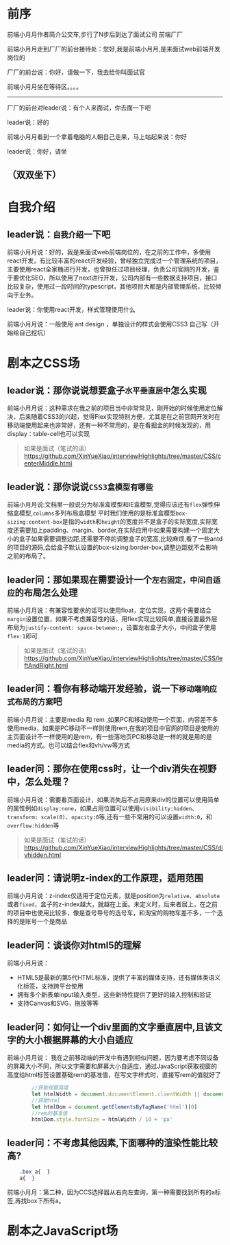 #   前序
前端小月月作者简介公交车,步行了N步后到达了面试公司  前端厂厂

前端小月月走到厂厂的前台接待处：您好,我是前端小月月,是来面试web前端开发岗位的

厂厂的前台说：你好，请做一下，我去给你叫面试官

前端小月月坐在等待区。。。。

------------


厂厂的前台对leader说：有个人来面试，你去面一下吧

leader说：好的

前端小月月看到一个拿着电脑的人朝自己走来，马上站起来说：你好

leader说：你好，请坐

（双双坐下）
------------
# 自我介绍
## leader说：`自我介绍`一下吧

前端小月月说：好的，我是来面试web前端岗位的，在之前的工作中，多使用react开发，有比较丰富的react开发经验，曾经独立完成过一个管理系统的项目，主要使用react全家桶进行开发，也曾担任过项目经理，负责公司官网的开发，鉴于要优化SEO，所以使用了next进行开发，公司内部有一些数据支持项目，接口比较复杂，使用过一段时间的typescript，其他项目大都是内部管理系统，比较倾向于业务。

leader说：你使用react开发，样式管理使用什么

前端小月月说：一般使用 ant design ，单独设计的样式会使用CSS3 自己写（开始给自己挖坑）
# 剧本之CSS场
## leader说：那你说说想要盒子`水平垂直居中`怎么实现

前端小月月说：这种需求在我之前的项目当中非常常见，刚开始的时候使用定位解决，后来随着CSS3的兴起，觉得Flex实现特别方便，尤其是在之前官网开发时在移动端使用起来也非常好，还有一种不常用的，是在看掘金的时候发现的，用display：table-cell也可以实现

> 如果是面试（笔试的话）https://github.com/XinYueXiao/interviewHighlights/tree/master/CSS/centerMiddle.html


## leader说：那你说说`CSS3盒模型有哪些`

前端小月月说:文档里一般说分为标准盒模型和IE盒模型,觉得应该还有`flex`弹性伸缩盒模型,`columns`多列布局盒模型
平时我们使用的是标准盒模型`box-sizing:content-box`是指的`width`和`height`的宽度并不是盒子的实际宽度,实际宽度还需要加上padding、margin、border,在实际应用中如果需要构建一个固定大小的盒子如果需要调整边距,还需要不停的调整盒子的宽高,比较麻烦,看了一些antd的项目的源码,会给盒子默认设置的box-sizing:border-box,调整边距就不会影响之前的布局了。

## leader问：那如果现在需要设计一个`左右固定，中间自适应`的布局怎么处理

前端小月月说：有兼容性要求的话可以使用float，定位实现，这两个需要结合`margin`设置位置，如果不考虑兼容性的话，用flex实现比较简单,直接设置最外层布局为`justify-content: space-between;`，设置左右盒子大小，中间盒子使用`flex:1`即可

> 如果是面试（笔试的话）https://github.com/XinYueXiao/interviewHighlights/tree/master/CSS/leftAndRight.html

## leader问：看你有移动端开发经验，说一下`移动端响应式布局的方案`吧

前端小月月说：主要是media 和 rem ,如果PC和移动使用一个页面，内容差不多使用media，如果是PC移动不一样则使用rem,在我的项目中官网的项目是使用的主页面设计不一样使用的是rem，有一些落地页PC和移动是一样的就是用的是media的方式。也可以结合flex和vh/vw等方式

## leader问：那你在使用css时，让一个div消失在视野中，怎么处理？

前端小月月说：需要看页面设计，如果消失后不占用原来div的位置可以使用简单的属性例如`display:none`，如果占用位置可以使用`visibility:hidden`、`transform: scale(0)`、`opacity:0`等,还有一些不常用的可以设置`width:0`，和`overflow:hidden`等

> 如果是面试（笔试的话）https://github.com/XinYueXiao/interviewHighlights/tree/master/CSS/divhidden.html

## leader问：请说明z-index的工作原理，适用范围
前端小月月说：z-index仅适用于定位元素，就是position为`relative`、`absolute`或者`fixed`，盒子的z-index越大，就越在上面。未定义时，后来者居上，在之前的项目中也使用比较多，像是查号导号的选号车，和淘宝的购物车差不多，一个选择的是账号一个是商品

## leader问：谈谈你对html5的理解

前端小月月说：

- HTML5是最新的第5代HTML标准，提供了丰富的媒体支持，还有媒体类语义化标签，支持跨平台使用
- 拥有多个新表单input输入类型，这些新特性提供了更好的输入控制和验证
- 支持Canvas和SVG，拖放等等

## leader问：如何让一个div里面的文字垂直居中,且该文字的大小根据屏幕的大小自适应

前端小月月说：
我在之前移动端的开发中有遇到相似问题，因为要考虑不同设备的屏幕大小不同，所以文字需要和屏幕大小自适应，通过JavaScript获取视窗的高度给html标签设置基础rem的基准值，在写文字样式时，直接写rem的值就好了

```javascript
        //获取视窗高度
        let htmlWidth = document.documentElement.clientWidth || document.body.clientWidth;
        //获取html
        let htmlDom = document.getElementsByTagName('html')[0]
        //rem的基准值
        htmlDom.style.fontSize = htmlWidth / 10 + 'px'
```
## leader问：不考虑其他因素,下面哪种的渲染性能比较高?

```css
    .box a{  }
    a{  }
```
前端小月月：第二种，因为CCS选择器从右向左查询，第一种需要找到所有的a标签,再找box下所有a。

# 剧本之JavaScript场